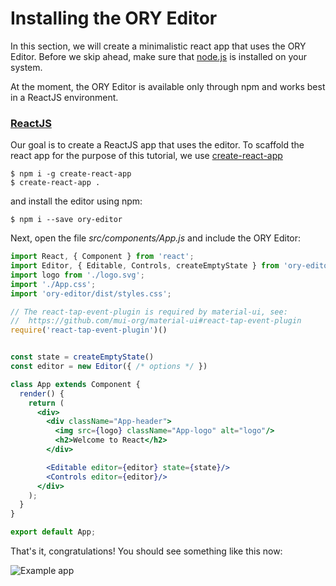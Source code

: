 # Installing the ORY Editor

In this section, we will create a minimalistic react app that uses the ORY Editor.
Before we skip ahead, make sure that [node.js](https://nodejs.org/en/) is installed on your system.

At the moment, the ORY Editor is available only through npm and works best in a ReactJS environment.

### [ReactJS](https://facebook.github.io/react/)

Our goal is to create a ReactJS app that uses the editor.
To scaffold the react app for the purpose of this tutorial, we use [create-react-app](https://github.com/facebookincubator/create-react-app)

```
$ npm i -g create-react-app
$ create-react-app .
```

and install the editor using npm:

```
$ npm i --save ory-editor
```

Next, open the file *src/components/App.js* and include the ORY Editor:

```jsx
import React, { Component } from 'react';
import Editor, { Editable, Controls, createEmptyState } from 'ory-editor'
import logo from './logo.svg';
import './App.css';
import 'ory-editor/dist/styles.css';

// The react-tap-event-plugin is required by material-ui, see:
//  https://github.com/mui-org/material-ui#react-tap-event-plugin
require('react-tap-event-plugin')()


const state = createEmptyState()
const editor = new Editor({ /* options */ })

class App extends Component {
  render() {
    return (
      <div>
        <div className="App-header">
          <img src={logo} className="App-logo" alt="logo"/>
          <h2>Welcome to React</h2>
        </div>

        <Editable editor={editor} state={state}/>
        <Controls editor={editor}/>
      </div>
    );
  }
}

export default App;
```

That's it, congratulations! You should see something like this now:

![Example app](/images/react-example-app.png)
